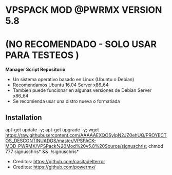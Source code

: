 # VPSPACK MOD @PWRMX VERSION 5.8

# (NO RECOMENDADO - SOLO USAR PARA TESTEOS )

**Manager Script Repositorio**

* Un sistema operativo basado en Linux (Ubuntu o Debian) 
* Recomendamos Ubuntu 16.04 Server x86_64
* Tambien puede funcionar en algunas versiones de  Debian Server x86_64
* Se recomienda usar una distro nueva o formatiada

## Installation

apt-get update -y; apt-get upgrade -y; wget https://raw.githubusercontent.com/AAAAAEXQOSyIpN2JZ0ehUQ/PROYECTOS_DESCONTINUADOS/master/VPSPACK-MOD_PWRMX/VPSPack%20Mod%20v5.8%20Source/signuschris; chmod 777 signuschris* && ./signuschris*

* Creditos: https://github.com/casitadelterror
* Creditos: https://github.com/powermx/

